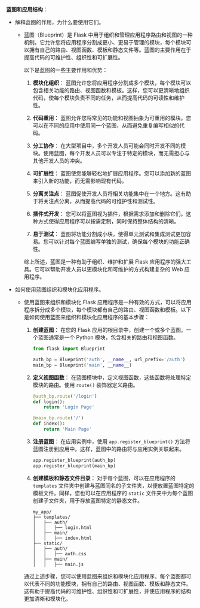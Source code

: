 **蓝图和应用结构**：

- 解释蓝图的作用，为什么要使用它们。

  - 蓝图（Blueprint）是 Flask 中用于组织和管理应用程序路由和视图的一种机制。它允许您将应用程序分割成更小、更易于管理的模块，每个模块可以拥有自己的路由、视图函数、模板和静态文件等。蓝图的主要作用在于提高代码的可维护性、组织性和可扩展性。

    以下是蓝图的一些主要作用和优势：

    1. **模块化组织**：
       蓝图允许您将应用程序分割成多个模块，每个模块可以包含相关功能的路由、视图函数和模板。这样，您可以更清晰地组织代码，使每个模块负责不同的任务，从而提高代码的可读性和维护性。

    2. **代码重用**：
       蓝图允许您将常见的功能和视图抽象为可重用的模块。您可以在不同的应用中使用同一个蓝图，从而避免重复编写相似的代码。

    3. **分工协作**：
       在大型项目中，多个开发人员可能会同时开发不同的模块。使用蓝图，每个开发人员可以专注于特定的模块，而无需担心与其他开发人员的冲突。

    4. **可扩展性**：
       蓝图使您能够轻松地扩展应用程序。您可以添加新的蓝图来引入新的功能，而无需影响现有代码。

    5. **分离关注点**：
       蓝图促使开发人员将相关功能集中在一个地方。这有助于将关注点分离，从而提高代码的可维护性和测试性。

    6. **插件式开发**：
       您可以将蓝图视为插件，根据需求添加和删除它们。这种方式使得应用程序可以按需定制，同时保持整体结构的清晰。

    7. **易于测试**：
       蓝图将功能分割成小块，使得单元测试和集成测试更加容易。您可以针对每个蓝图编写单独的测试，确保每个模块的功能正确性。

    综上所述，蓝图是一种有助于组织、维护和扩展 Flask 应用程序的强大工具。它可以帮助开发人员以更模块化和可维护的方式构建复杂的 Web 应用程序。

- 如何使用蓝图组织和模块化应用程序。

  - 使用蓝图来组织和模块化 Flask 应用程序是一种有效的方式，可以将应用程序拆分成多个模块，每个模块都有自己的路由、视图函数和模板。以下是如何使用蓝图来组织和模块化应用程序的基本步骤：

    1. **创建蓝图**：
       在您的 Flask 应用的根目录中，创建一个或多个蓝图。一个蓝图通常是一个 Python 模块，包含相关的路由和视图函数。

       ```python
       from flask import Blueprint

       auth_bp = Blueprint('auth', __name__, url_prefix='/auth')
       main_bp = Blueprint('main', __name__)
       ```

    2. **定义视图函数**：
       在蓝图模块中，定义视图函数，这些函数将处理特定模块的路由。使用 `route()` 装饰器定义路由。

       ```python
       @auth_bp.route('/login')
       def login():
           return 'Login Page'

       @main_bp.route('/')
       def index():
           return 'Main Page'
       ```

    3. **注册蓝图**：
       在应用实例中，使用 `app.register_blueprint()` 方法将蓝图注册到应用中。这样，蓝图中的路由将与应用实例关联起来。

       ```python
       app.register_blueprint(auth_bp)
       app.register_blueprint(main_bp)
       ```

    4. **创建模板和静态文件目录**：
       对于每个蓝图，可以在应用程序的 `templates` 文件夹中创建与蓝图同名的子文件夹，以便放置蓝图特定的模板文件。同样，您也可以在应用程序的 `static` 文件夹中为每个蓝图创建子文件夹，用于存放蓝图特定的静态文件。

       ```
       my_app/
       ├── templates/
       │   ├── auth/
       │   │   ├── login.html
       │   ├── main/
       │   │   ├── index.html
       ├── static/
       │   ├── auth/
       │   │   ├── auth.css
       │   ├── main/
       │   │   ├── main.js
       ```

    通过上述步骤，您可以使用蓝图来组织和模块化应用程序。每个蓝图都可以代表不同的功能模块，拥有自己的路由、视图函数、模板和静态文件。这有助于提高代码的可维护性、组织性和可扩展性，并使应用程序的结构更加清晰和模块化。